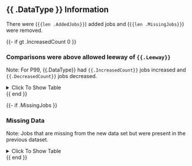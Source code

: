 ## {{ .DataType }} Information

There were (`{{len .AddedJobs}}`) added jobs and (`{{len .MissingJobs}}`) were removed.

{{- if gt .IncreasedCount 0 }}

### Comparisons were above allowed leeway of `{{.Leeway}}`

Note: For P99, {{.DataType}} had `{{.IncreasedCount}}` jobs increased and `{{.DecreasedCount}}` jobs decreased.

<details>
  <summary>Click To Show Table</summary>

{{formatTableOutput .Jobs true}}

</details>
{{ end }}

{{- if .MissingJobs }}

### Missing Data

Note: Jobs that are missing from the new data set but were present in the previous dataset.

<details>
  <summary>Click To Show Table</summary>

{{formatTableOutput .MissingJobs false}}

</details>
{{ end }}
